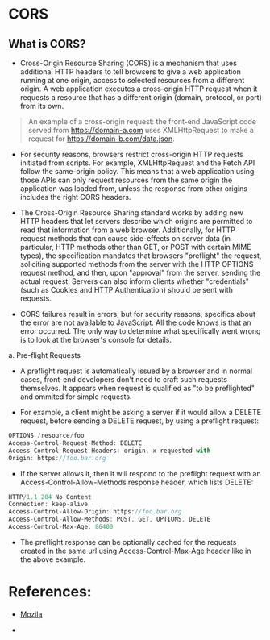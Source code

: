 # CORS

## What is CORS?

- Cross-Origin Resource Sharing (CORS) is a mechanism that uses additional HTTP headers to tell browsers to give a web application running at one origin, access to selected resources from a different origin. A web application executes a cross-origin HTTP request when it requests a resource that has a different origin (domain, protocol, or port) from its own.

> An example of a cross-origin request: the front-end JavaScript code served from https://domain-a.com uses XMLHttpRequest to make a request for https://domain-b.com/data.json.

- For security reasons, browsers restrict cross-origin HTTP requests initiated from scripts. For example, XMLHttpRequest and the Fetch API follow the same-origin policy. This means that a web application using those APIs can only request resources from the same origin the application was loaded from, unless the response from other origins includes the right CORS headers.

- The Cross-Origin Resource Sharing standard works by adding new HTTP headers that let servers describe which origins are permitted to read that information from a web browser. Additionally, for HTTP request methods that can cause side-effects on server data (in particular, HTTP methods other than GET, or POST with certain MIME types), the specification mandates that browsers "preflight" the request, soliciting supported methods from the server with the HTTP OPTIONS request method, and then, upon "approval" from the server, sending the actual request. Servers can also inform clients whether "credentials" (such as Cookies and HTTP Authentication) should be sent with requests.

- CORS failures result in errors, but for security reasons, specifics about the error are not available to JavaScript. All the code knows is that an error occurred. The only way to determine what specifically went wrong is to look at the browser's console for details.

a. Pre-flight Requests

- A preflight request is automatically issued by a browser and in normal cases, front-end developers don't need to craft such requests themselves. It appears when request is qualified as "to be preflighted" and ommited for simple requests.

- For example, a client might be asking a server if it would allow a DELETE request, before sending a DELETE request, by using a preflight request:

```javascript
OPTIONS /resource/foo 
Access-Control-Request-Method: DELETE 
Access-Control-Request-Headers: origin, x-requested-with
Origin: https://foo.bar.org
```
- If the server allows it, then it will respond to the preflight request with an Access-Control-Allow-Methods response header, which lists DELETE:

```javascript
HTTP/1.1 204 No Content
Connection: keep-alive
Access-Control-Allow-Origin: https://foo.bar.org
Access-Control-Allow-Methods: POST, GET, OPTIONS, DELETE
Access-Control-Max-Age: 86400
```
- The preflight response can be optionally cached for the requests created in the same url using Access-Control-Max-Age header like in the above example.

# References:

- [Mozila](https://developer.mozilla.org/en-US/docs/Web/HTTP/CORS)

- 
